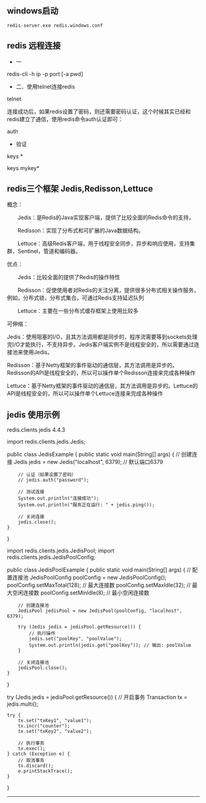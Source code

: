 ## windows启动

```
redis-server.exe redis.windows.conf
```


## redis 远程连接

- 一

redis-cli -h ip -p port [-a pwd]

- 二、使用telnet连接redis

telnet <hostname> <port>

连接成功后，如果redis设置了密码，则还需要密码认证，这个时候其实已经和redis建立了通信，使用redis命令auth认证即可：

auth <password>

- 验证

keys *

keys mykey*



## redis三个框架 Jedis,Redisson,Lettuce

概念：

　　Jedis：是Redis的Java实现客户端，提供了比较全面的Redis命令的支持，

　　Redisson：实现了分布式和可扩展的Java数据结构。

　　Lettuce：高级Redis客户端，用于线程安全同步，异步和响应使用，支持集群，Sentinel，管道和编码器。

优点：

　　Jedis：比较全面的提供了Redis的操作特性

　　Redisson：促使使用者对Redis的关注分离，提供很多分布式相关操作服务，例如，分布式锁，分布式集合，可通过Redis支持延迟队列

　　Lettuce：主要在一些分布式缓存框架上使用比较多

可伸缩：

Jedis：使用阻塞的I/O，且其方法调用都是同步的，程序流需要等到sockets处理完I/O才能执行，不支持异步。Jedis客户端实例不是线程安全的，所以需要通过连接池来使用Jedis。

Redisson：基于Netty框架的事件驱动的通信层，其方法调用是异步的。Redisson的API是线程安全的，所以可以操作单个Redisson连接来完成各种操作

Lettuce：基于Netty框架的事件驱动的通信层，其方法调用是异步的。Lettuce的API是线程安全的，所以可以操作单个Lettuce连接来完成各种操作

 

## jedis 使用示例

<dependency>
    <groupId>redis.clients</groupId>
    <artifactId>jedis</artifactId>
    <version>4.4.3</version> <!-- 使用最新版本 -->
</dependency>

import redis.clients.jedis.Jedis;

public class JedisExample {
    public static void main(String[] args) {
        // 创建连接
        Jedis jedis = new Jedis("localhost", 6379); // 默认端口6379
        
        // 认证（如果设置了密码）
        // jedis.auth("password");
        
        // 测试连接
        System.out.println("连接成功");
        System.out.println("服务正在运行: " + jedis.ping());
        
        // 关闭连接
        jedis.close();
    }
}

import redis.clients.jedis.JedisPool;
import redis.clients.jedis.JedisPoolConfig;

public class JedisPoolExample {
    public static void main(String[] args) {
        // 配置连接池
        JedisPoolConfig poolConfig = new JedisPoolConfig();
        poolConfig.setMaxTotal(128); // 最大连接数
        poolConfig.setMaxIdle(32);  // 最大空闲连接数
        poolConfig.setMinIdle(8);   // 最小空闲连接数
        
        // 创建连接池
        JedisPool jedisPool = new JedisPool(poolConfig, "localhost", 6379);
        
        try (Jedis jedis = jedisPool.getResource()) {
            // 执行操作
            jedis.set("poolKey", "poolValue");
            System.out.println(jedis.get("poolKey")); // 输出: poolValue
        }
        
        // 关闭连接池
        jedisPool.close();
    }
}

try (Jedis jedis = jedisPool.getResource()) {
    // 开启事务
    Transaction tx = jedis.multi();
    
    try {
        tx.set("txKey1", "value1");
        tx.incr("counter");
        tx.set("txKey2", "value2");
        
        // 执行事务
        tx.exec();
    } catch (Exception e) {
        // 取消事务
        tx.discard();
        e.printStackTrace();
    }
}

---